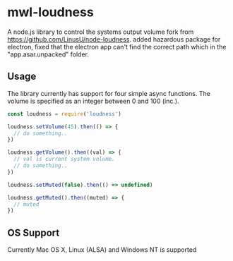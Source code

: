 # mwl-loudness

A node.js library to control the systems output volume
fork from https://github.com/LinusU/node-loudness.
added hazardous package for electron, fixed that the electron app can't find the correct path
which in the "app.asar.unpacked" folder.

## Usage

The library currently has support for four simple async functions. The volume is specified as an integer between 0 and 100 (inc.).

```javascript
const loudness = require('loudness')

loudness.setVolume(45).then(() => {
  // do something..
})

loudness.getVolume().then((val) => {
  // val is current system volume.
  // do something..
})

loudness.setMuted(false).then(() => undefined)

loudness.getMuted().then((muted) => {
  // muted
})
```

## OS Support

Currently Mac OS X,  Linux (ALSA) and Windows NT is supported
